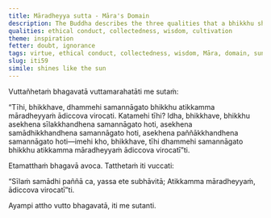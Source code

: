 ```yaml
---
title: Māradheyya sutta - Māra's Domain
description: The Buddha describes the three qualities that a bhikkhu should be endowed with to transcend Māra's domain and shine like the sun.
qualities: ethical conduct, collectedness, wisdom, cultivation
theme: inspiration
fetter: doubt, ignorance
tags: virtue, ethical conduct, collectedness, wisdom, Māra, domain, sun, iti, iti50-99
slug: iti59
simile: shines like the sun
---
```


Vuttañhetaṁ bhagavatā vuttamarahatāti me sutaṁ:

“Tīhi, bhikkhave, dhammehi samannāgato bhikkhu atikkamma māradheyyaṁ ādiccova virocati. Katamehi tīhi? Idha, bhikkhave, bhikkhu asekhena sīlakkhandhena samannāgato hoti, asekhena samādhikkhandhena samannāgato hoti, asekhena paññākkhandhena samannāgato hoti—imehi kho, bhikkhave, tīhi dhammehi samannāgato bhikkhu atikkamma māradheyyaṁ ādiccova virocatī”ti.

Etamatthaṁ bhagavā avoca. Tatthetaṁ iti vuccati:

“Sīlaṁ samādhi paññā ca,
yassa ete subhāvitā;
Atikkamma māradheyyaṁ,
ādiccova virocatī”ti.

Ayampi attho vutto bhagavatā, iti me sutanti.
